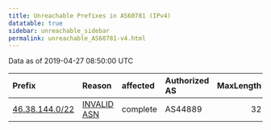 ```yaml
---
title: Unreachable Prefixes in AS60781 (IPv4)
datatable: true
sidebar: unreachable_sidebar
permalink: unreachable_AS60781-v4.html
---
```


Data as of 2019-04-27 08:50:00 UTC


<div class="datatable-begin"></div>

| Prefix                                                 | Reason                                                                                                | affected   | Authorized AS   |   MaxLength | Anchor                                         |   unreachable /24s |
|:-------------------------------------------------------|:------------------------------------------------------------------------------------------------------|:-----------|:----------------|------------:|:-----------------------------------------------|-------------------:|
| [46.38.144.0/22](https://stat.ripe.net/46.38.144.0/22) | [INVALID ASN](https://rpki-validator.ripe.net/announcement-preview?asn=AS60781&prefix=46.38.144.0/22) | complete   | AS44889         |          32 | [RIPE](unreachable_RIPE_NCC_RPKI_Root-v4.html) |                  4 |

<div class="datatable-end"></div>